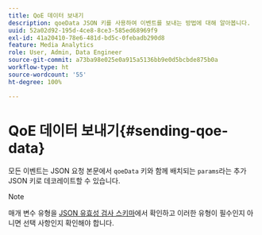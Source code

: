 ```yaml
---
title: QoE 데이터 보내기
description: qoeData JSON 키를 사용하여 이벤트를 보내는 방법에 대해 알아봅니다.
uuid: 52a02d92-195d-4ce8-8ce3-585ed68969f9
exl-id: 41a20410-78e6-481d-bd5c-0febadb290d8
feature: Media Analytics
role: User, Admin, Data Engineer
source-git-commit: a73ba98e025e0a915a5136bb9e0d5bcbde875b0a
workflow-type: ht
source-wordcount: '55'
ht-degree: 100%

---
```


# QoE 데이터 보내기{#sending-qoe-data}

모든 이벤트는 JSON 요청 본문에서 `qoeData` 키와 함께 배치되는 `params`라는 추가 JSON 키로 데코레이트할 수 있습니다.

>[!NOTE]
>
>매개 변수 유형을 [JSON 유효성 검사 스키마](mc-api-validate-reqs.md)에서 확인하고 이러한 유형이 필수인지 아니면 선택 사항인지 확인해야 합니다.
